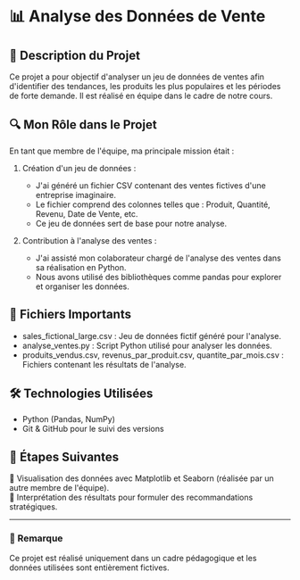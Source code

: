 # 📊 Analyse des Données de Vente  

## 📝 Description du Projet  
Ce projet a pour objectif d'analyser un jeu de données de ventes afin d'identifier des tendances, les produits les plus populaires et les périodes de forte demande. Il est réalisé en équipe dans le cadre de notre cours.  

## 🔍 Mon Rôle dans le Projet  
En tant que membre de l'équipe, ma principale mission était :  
1. Création d'un jeu de données :  
   - J'ai généré un fichier CSV contenant des ventes fictives d'une entreprise imaginaire.  
   - Le fichier comprend des colonnes telles que : Produit, Quantité, Revenu, Date de Vente, etc.  
   - Ce jeu de données sert de base pour notre analyse.  

2. Contribution à l'analyse des ventes :  
   - J'ai assisté mon colaborateur chargé de l'analyse des ventes dans sa réalisation en Python.  
   - Nous avons utilisé des bibliothèques comme pandas pour explorer et organiser les données.  

## 📂 Fichiers Importants  
- sales_fictional_large.csv : Jeu de données fictif généré pour l'analyse.  
- analyse_ventes.py : Script Python utilisé pour analyser les données.  
- produits_vendus.csv, revenus_par_produit.csv, quantite_par_mois.csv : Fichiers contenant les résultats de l'analyse.  

## 🛠 Technologies Utilisées  
- Python (Pandas, NumPy)  
- Git & GitHub pour le suivi des versions  

## 📌 Étapes Suivantes  
🔹 Visualisation des données avec Matplotlib et Seaborn (réalisée par un autre membre de l'équipe).  
🔹 Interprétation des résultats pour formuler des recommandations stratégiques.  

---

### 📢 Remarque  
Ce projet est réalisé uniquement dans un cadre pédagogique et les données utilisées sont entièrement fictives.
